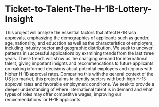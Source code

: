 # Ticket-to-Talent-The-H-1B-Lottery-Insight

This project will analyze the essential factors that affect H-1B visa approvals, emphasizing the demographics of applicants such as gender, age, nationality, and education as well as the characteristics of employers, including industry sector and geographic distribution. We seek to uncover patterns in successful applications by examining trends from the last three years. These trends will show us the changing demand for international talent, giving important insights and recommendations to future applicants on making informed decisions about potential employers and regions with higher H-1B approval rates. Comparing this with the general context of the US job market, this project aims to identify sectors with both high H-1B approval rates and favorable employment conditions. We seek to provide a deeper understanding of where international talent is in demand and what types of roles may offer competitive wages, improving our recommendations for H-1B applicants.
